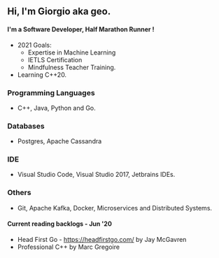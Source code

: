 ## Hi, I'm Giorgio aka geo.
#### I'm a Software Developer, Half Marathon Runner !

- 2021 Goals:
    - Expertise in Machine Learning
    - IETLS Certification
    - Mindfulness Teacher Training.
- Learning C++20.


### Programming Languages
- C++, Java, Python and Go.
### Databases
- Postgres, Apache Cassandra
### IDE
- Visual Studio Code, Visual Studio 2017, Jetbrains IDEs.
### Others
- Git, Apache Kafka, Docker, Microservices and Distributed Systems.

#### Current reading backlogs - Jun '20
- Head First Go - https://headfirstgo.com/ by Jay McGavren 
- Professional C++ by Marc Gregoire


